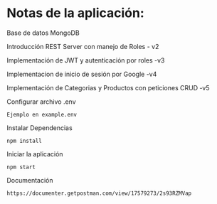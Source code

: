 # Notas de la aplicación:
Base de datos MongoDB

Introducción REST Server con manejo de Roles - v2

Implementación de JWT y autenticación por roles -v3

Implementacion de inicio de sesión por Google -v4

Implementación de Categorias y Productos con peticiones CRUD -v5

Configurar archivo .env
```
Ejemplo en example.env
```

Instalar Dependencias
```
npm install
```

Iniciar la aplicación
```
npm start
```

Documentación
```
https://documenter.getpostman.com/view/17579273/2s93RZMVap
```